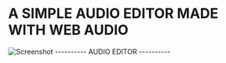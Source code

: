 # A SIMPLE AUDIO EDITOR MADE WITH WEB AUDIO

![Screenshot](styles/screen.png)
----------  AUDIO EDITOR  ----------

